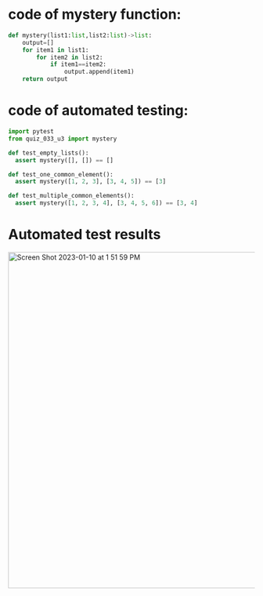 # code of mystery function:
```.py
def mystery(list1:list,list2:list)->list:
    output=[]
    for item1 in list1:
        for item2 in list2:
            if item1==item2:
                output.append(item1)
    return output
```
# code of automated testing:
```.py
import pytest
from quiz_033_u3 import mystery

def test_empty_lists():
  assert mystery([], []) == []

def test_one_common_element():
  assert mystery([1, 2, 3], [3, 4, 5]) == [3]

def test_multiple_common_elements():
  assert mystery([1, 2, 3, 4], [3, 4, 5, 6]) == [3, 4]
  ```
  
 # Automated test results
 <img width="686" alt="Screen Shot 2023-01-10 at 1 51 59 PM" src="https://user-images.githubusercontent.com/100017195/211464858-b30ec015-25e7-4e74-91c7-1142f2461cda.png">
